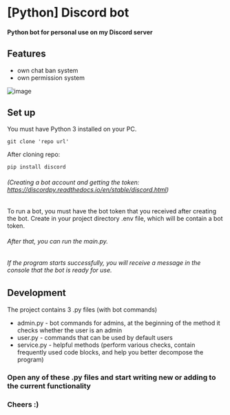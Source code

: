 # [Python] Discord bot

#### Python bot for personal use on my Discord server

## Features

- own chat ban system
- own permission system

![image](https://lh3.googleusercontent.com/PE3DYSrk8EyPQms6YXrCvVKg25qkFOR770Jyy_B1UnjtNOSMyyV6GBmM92s8lifmIJVpeYtH06bsrzGBF-s9GmiUJgxe7B39vI8M1y-DedfmK7BTXTmAq_cC2JtTUt8JTQ=w1280)

## Set up

You must have Python 3 installed on your PC.

```
git clone 'repo url'
```

After cloning repo:

```
pip install discord
```

###### (Creating a bot account and getting the token: https://discordpy.readthedocs.io/en/stable/discord.html)
To run a bot, you must have the bot token that you received after creating the bot.
Create in your project directory .env file, which will be contain a bot token.

###### After that, you can run the main.py.
###### If the program starts successfully, you will receive a message in the console that the bot is ready for use.

## Development

The project contains 3 .py files (with bot commands)
- admin.py - bot commands for admins, at the beginning of the method it checks whether the user is an admin
- user.py - commands that can be used by default users
- service.py - helpful methods (perform various checks, contain frequently used code blocks, 
and help you better decompose the program)

### Open any of these .py files and start writing new or adding to the current functionality
### Cheers :)
